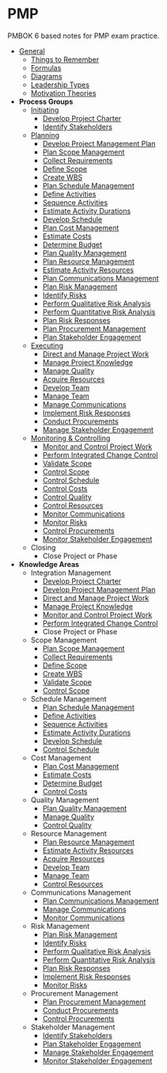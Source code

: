 # PMP

PMBOK 6 based notes for PMP exam practice. 

- [General](general)
  - [Things to Remember](general/things-to-remember.md)
  - [Formulas](general/formulas.md)
  - [Diagrams](general/diagrams.md)
  - [Leadership Types](general/leadership-types.md)
  - [Motivation Theories](general/motivation-theories.md)
- **Process Groups**
  - [Initiating](initiating)
    - [Develop Project Charter](initiating/develop-project-charter.md)
    - [Identify Stakeholders](initiating/identify-stakeholders.md)
  - [Planning](planning)
    - [Develop Project Management Plan](planning/develop-project-management-plan.md)
    - [Plan Scope Management](planning/plan-scope-management.md)
    - [Collect Requirements](planning/collect-requirements.md)
    - [Define Scope](planning/define-scope.md)
    - [Create WBS](planning/create-wbs.md)
    - [Plan Schedule Management](planning/plan-schedule-management.md)
    - [Define Activities](planning/define-activities.md)
    - [Sequence Activities](planning/sequence-activities.md)
    - [Estimate Activity Durations](planning/estimate-activity-durations.md)
    - [Develop Schedule](planning/develop-schedule.md)
    - [Plan Cost Management](planning/plan-cost-management.md)
    - [Estimate Costs](planning/estimate-costs.md)
    - [Determine Budget](planning/determine-budget.md)
    - [Plan Quality Management](planning/plan-quality-management.md)
    - [Plan Resource Management](planning/plan-resource-management.md)
    - [Estimate Activity Resources](planning/estimate-activity-resources.md)
    - [Plan Communications Management](planning/plan-communications-management.md)
    - [Plan Risk Management](planning/plan-risk-management.md)
    - [Identify Risks](planning/identify-risks.md)
    - [Perform Qualitative Risk Analysis](planning/perform-qualitative-risk-analysis.md)
    - [Perform Quantitative Risk Analysis](planning/perform-quantitative-risk-analysis.md)
    - [Plan Risk Responses](planning/plan-risk-responses.md)
    - [Plan Procurement Management](planning/plan-procurement-management.md)
    - [Plan Stakeholder Engagement](planning/plan-stakeholder-engagement.md)
  - [Executing](executing/.md)
    - [Direct and Manage Project Work](executing/direct-and-manage-project-work.md)
    - [Manage Project Knowledge](executing/manage-project-knowledge.md)
    - [Manage Quality](executing/manage-quality.md)
    - [Acquire Resources](executing/acquire-resources.md)
    - [Develop Team](executing/develop-team.md)
    - [Manage Team](executing/manage-team.md)
    - [Manage Communications](executing/manage-communications.md)
    - [Implement Risk Responses](executing/implement-risk-responses.md)
    - [Conduct Procurements](executing/conduct-procurements.md)
    - [Manage Stakeholder Engagement](executing/manage-stakeholder-engagement.md)
  - [Monitoring & Controlling](monitoring&controlling)
    - [Monitor and Control Project Work](monitoring&controlling/monitor-and-control-project-work.md)
    - [Perform Integrated Change Control](monitoring&controlling/perform-integrated-change-control.md)
    - [Validate Scope](monitoring&controlling/validate-scope.md)
    - [Control Scope](monitoring&controlling/control-scope.md)
    - [Control Schedule](monitoring&controlling/control-schedule.md)
    - [Control Costs](monitoring&controlling/control-costs.md)
    - [Control Quality](monitoring&controlling/control-quality.md)
    - [Control Resources](monitoring&controlling/control-resources.md)
    - [Monitor Communications](monitoring&controlling/monitor-communications.md)
    - [Monitor Risks](monitoring&controlling/monitor-risks.md)
    - [Control Procurements](monitoring&controlling/control-procurements.md)
    - [Monitor Stakeholder Engagement](monitoring&controlling/monitor-stakeholder-engagement.md)
  - Closing
    - Close Project or Phase
- **Knowledge Areas**
  - Integration Management
    - [Develop Project Charter](initiating/develop-project-charter.md)
    - [Develop Project Management Plan](planning/develop-project-management-plan.md)
    - [Direct and Manage Project Work](executing/direct-and-manage-project-work.md)
    - [Manage Project Knowledge](executing/manage-project-knowledge.md)
    - [Monitor and Control Project Work](monitoring&controlling/monitor-and-control-project-work.md)
    - [Perform Integrated Change Control](monitoring&controlling/perform-integrated-change-control.md)
    - Close Project or Phase
  - Scope Management
    - [Plan Scope Management](planning/plan-scope-management.md)
    - [Collect Requirements](planning/collect-requirements.md)
    - [Define Scope](planning/define-scope.md)
    - [Create WBS](planning/create-wbs.md)
    - [Validate Scope](monitoring&controlling/validate-scope.md)
    - [Control Scope](monitoring&controlling/control-scope.md)
  - Schedule Management
    - [Plan Schedule Management](planning/plan-schedule-management.md)
    - [Define Activities](planning/define-activities.md)
    - [Sequence Activities](planning/sequence-activities.md)
    - [Estimate Activity Durations](planning/estimate-activity-durations.md)
    - [Develop Schedule](planning/develop-schedule.md)
    - [Control Schedule](monitoring&controlling/control-schedule.md)
  - Cost Management
    - [Plan Cost Management](planning/plan-cost-management.md)
    - [Estimate Costs](planning/estimate-costs.md)
    - [Determine Budget](planning/determine-budget.md)
    - [Control Costs](monitoring&controlling/control-costs.md)
  - Quality Management
    - [Plan Quality Management](planning/plan-quality-management.md)
    - [Manage Quality](executing/manage-quality.md)
    - [Control Quality](monitoring&controlling/control-quality.md)
  - Resource Management
    - [Plan Resource Management](planning/plan-resource-management.md)
    - [Estimate Activity Resources](planning/estimate-activity-resources.md)
    - [Acquire Resources](executing/acquire-resources.md)
    - [Develop Team](executing/develop-team].md)
    - [Manage Team](executing/manage-team.md)
    - [Control Resources](monitoring&controlling/control-resources.md)
  - Communications Management
    - [Plan Communications Management](planning/plan-communications-management.md)
    - [Manage Communications](executing/manage-communications.md)
    - [Monitor Communications](monitoring&controlling/monitor-communications.md)
  - Risk Management
    - [Plan Risk Management](planning/plan-risk-management.md)
    - [Identify Risks](planning/identify-risks)
    - [Perform Qualitative Risk Analysis](planning/perform-qualitative-risk-analysis.md)
    - [Perform Quantitative Risk Analysis](planning/perform-quantitative-risk-analysis.md)
    - [Plan Risk Responses](planning/plan-risk-responses.md)
    - [Implement Risk Responses](executing/implement-risk-responses.md)
    - [Monitor Risks](monitoring&controlling/monitor-risks.md)
  - Procurement Management
    - [Plan Procurement Management](planning/plan-procurement-management.md)
    - [Conduct Procurements](executing/conduct-procurements.md)
    - [Control Procurements](monitoring&controlling/control-procurements.md)
  - Stakeholder Management
    - [Identify Stakeholders](initiating/identify-stakeholders.md)
    - [Plan Stakeholder Engagement](planning/plan-stakeholder-engagement.md)
    - [Manage Stakeholder Engagement](executing/manage-stakeholder-engagement.md)
    - [Monitor Stakeholder Engagement](monitoring&controlling/monitor-stakeholder-engagement.md)

